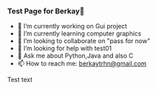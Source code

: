 ### Test Page for Berkay👋


- 🔭 I’m currently working on Gui project
- 🌱 I’m currently learning computer graphics
- 👯 I’m looking to collaborate on "pass for now"
- 🤔 I’m looking for help with test01
- 💬 Ask me about Python,Java and also C
- 📫 How to reach me: berkaytrhn@gmail.com


<p> Test text </p>
